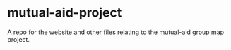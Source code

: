 # mutual-aid-project

A repo for the website and other files relating to the mutual-aid group map project.


